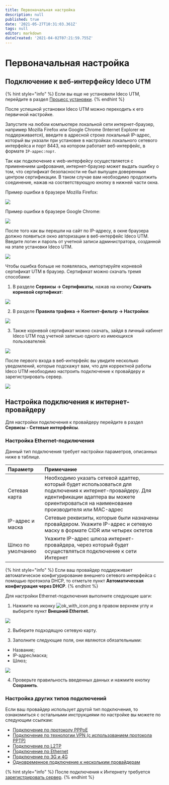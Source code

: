 ```yaml
---
title: Первоначальная настройка
description: null
published: true
date: '2021-05-27T10:31:03.361Z'
tags: null
editor: markdown
dateCreated: '2021-04-02T07:21:59.755Z'
---
```


# Первоначальная настройка

## Подключение к веб-интерфейсу Ideco UTM

{% hint style="info" %}
Если вы еще не установили Ideco UTM, перейдите в раздел [Процесс установки](installation-process.md).
{% endhint %}

После успешной установки Ideco UTM можно переходить к его первичной настройке.

Запустите на любом компьютере локальной сети интернет-браузер, например Mozilla Firefox или Google Chrome \(Internet Explorer не поддерживается\), введите в адресной строке локальный IP-адрес, который вы указали при установке в настройках локального сетевого интерфейса и порт 8443, на котором работает веб-интерфейс, в формате `IP-адрес:порт`.

Так как подключение к web-интерфейсу осуществляется с применением шифрования, интернет-браузер может выдать ошибку о том, что сертификат безопасности не был выпущен доверенным центром сертификации. В таком случае вам необходимо продолжить соединение, нажав на соответствующую кнопку в нижней части окна.

Пример ошибки в браузере Mozilla Firefox:

![](.gitbook/assets/attention.png)

Пример ошибки в браузере Google Chrome:

![](.gitbook/assets/sert_1.png)

После того как вы перешли на сайт по IP-адресу, в окне браузера должно появиться окно авторизации в веб-интерфейс Ideco UTM. Введите логин и пароль от учетной записи администратора, созданной на этапе установки Ideco UTM.

![](.gitbook/assets/вход.png)

Чтобы ошибка больше не появлялась, импортируйте корневой сертификат UTM в браузер. Сертификат можно скачать тремя способами: 

1. В разделе **Сервисы -&gt; Сертификаты**, нажав на кнопку **Скачать корневой сертификат**: 

![](.gitbook/assets/sert2.png)

2. В разделе **Правила трафика -&gt; Контент-фильтр -&gt; Настройки**:  

![](.gitbook/assets/cert-from-content.png)

3. Также корневой сертификат можно скачать, зайдя в личный кабинет Ideco UTM под учетной записью одного из имеющихся пользователей: 

![](.gitbook/assets/user-download-cert.png)

После первого входа в веб-интерфейс вы увидите несколько уведомлений, которые подскажут вам, что для корректной работы Ideco UTM необходимо настроить подключение к провайдеру и зарегистрировать сервер.

![](.gitbook/assets/licence.png)

## Настройка подключения к интернет-провайдеру

Для настройки подключения к провайдеру перейдите в раздел **Сервисы - Сетевые интерфейсы**.

### Настройка **Ethernet-подключения**

Данный тип подключения требует настройки параметров, описанных ниже в таблице.

| Параметр | Примечание |
| :--- | :--- |
| Сетевая карта | Необходимо указать сетевой адаптер, который будет использоваться для  подключения к интернет-провайдеру. Для идентификации адаптера вы можете  ориентироваться на наименование производителя или MAC-адрес |
| IP-адрес и маска | Сетевые  реквизиты, которые были назначены провайдером. Укажите IP-адрес и сетевую маску в формате CIDR или четырех  октетов |
| Шлюз по умолчанию | Укажите IP-адрес шлюза интернет-провайдера, через который будет осуществляться подключение к сети Интернет |

{% hint style="info" %}
Если ваш провайдер поддерживает автоматическое конфигурирование внешнего сетевого интерфейса с помощью протокола DHCP, то отметьте пункт **Автоматическая конфигурация через DHCP**. 
{% endhint %}

Для настройки Ethernet-подключения выполните следующие шаги: 

1. Нажмите на иконку ![ok\_with\_icon.png](.gitbook/assets/ok_with_icon%20%283%29%20%283%29%20%283%29%20%281%29.png) в правом верхнем углу и выберите пункт **Внешний Ethernet**.

![](.gitbook/assets/create-interface.png)

2. Выберите подходящую сетевую карту.

3. Заполните следующие поля, они являются обязательными:

* Название;
* IP-адрес/маска;
* Шлюз;

![](.gitbook/assets/create-int.png)

4. Проверьте правильность введенных данных и нажмите кнопку **Сохранить**.

### Настройка других типов подключений

Если ваш провайдер использует другой тип подключения, то ознакомиться с остальными инструкциями по настройке вы можете по следующим ссылкам:

* [Подключение по протоколу PPPoE ](connection-to-provider/pppoe-connection.md) 
* [Подключение по технологии VPN \(с использованием протокола PPTP\)](connection-to-provider/pptp-connection.md) 
* [Подключение по L2TP](connection-to-provider/l2tp-connection.md)
* [Подключение по Ethernet](connection-to-provider/ethernet-connection.md)
* [Подключение по 3G и 4G](connection-to-provider/3g-4g-connection.md)
* [Одновременное подключение к нескольким провайдерам](connection-to-provider/multiple-simultaneous-connections.md)

{% hint style="info" %}
После подключения к Интернету требуется [зарегистрировать сервер](service/server-registration.md). 
{% endhint %}

